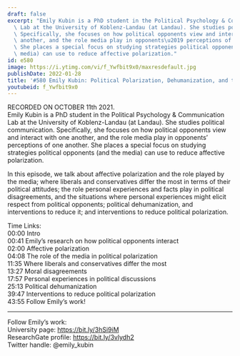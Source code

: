 ```yaml
---
draft: false
excerpt: "Emily Kubin is a PhD student in the Political Psychology & Communication\
  \ Lab at the University of Koblenz-Landau (at Landau). She studies political communication.\
  \ Specifically, she focuses on how political opponents view and interact with one\
  \ another, and the role media play in opponents\u2019 perceptions of one another.\
  \ She places a special focus on studying strategies political opponents (and the\
  \ media) can use to reduce affective polarization."
id: e580
image: https://i.ytimg.com/vi/f_Ywfbit9x0/maxresdefault.jpg
publishDate: 2022-01-28
title: '#580 Emily Kubin: Political Polarization, Dehumanization, and the Media'
youtubeid: f_Ywfbit9x0
---
```

RECORDED ON OCTOBER 11th 2021.  
Emily Kubin is a PhD student in the Political Psychology & Communication Lab at the University of Koblenz-Landau (at Landau). She studies political communication. Specifically, she focuses on how political opponents view and interact with one another, and the role media play in opponents’ perceptions of one another. She places a special focus on studying strategies political opponents (and the media) can use to reduce affective polarization.

In this episode, we talk about affective polarization and the role played by the media; where liberals and conservatives differ the most in terms of their political attitudes; the role personal experiences and facts play in political disagreements, and the situations where personal experiences might elicit respect from political opponents; political dehumanization, and interventions to reduce it; and interventions to reduce political polarization.

Time Links:  
00:00 Intro  
00:41  Emily’s research on how political opponents interact  
02:00  Affective polarization  
04:08  The role of the media in political polarization  
11:35  Where liberals and conservatives differ the most  
13:27  Moral disagreements  
17:57  Personal experiences in political discussions  
25:13  Political dehumanization  
39:47  Interventions to reduce political polarization  
43:55  Follow Emily’s work!

---

Follow Emily’s work:  
University page: https://bit.ly/3hSi9iM  
ResearchGate profile: https://bit.ly/3vlydh2  
Twitter handle: @emily_kubin
